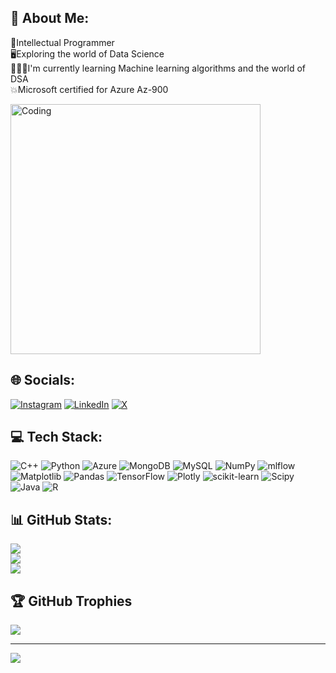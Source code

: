 ## 💫 About Me:
🚀Intellectual Programmer<br>🖥️Exploring the world of Data Science <br>👨🏽‍💻I'm currently learning Machine learning algorithms and the world of DSA<br>💥Microsoft certified for Azure Az-900
 <p>
    <img alt="Coding" width="400" src="https://raw.githubusercontent.com/PolarBearGG/PolarBearGG/master/web-developer.gif">
  </p>

## 🌐 Socials:
[![Instagram](https://img.shields.io/badge/Instagram-%23E4405F.svg?logo=Instagram&logoColor=white)](https://instagram.com/ezterminator) [![LinkedIn](https://img.shields.io/badge/LinkedIn-%230077B5.svg?logo=linkedin&logoColor=white)](https://linkedin.com/in/siddhesh-asati) [![X](https://img.shields.io/badge/X-black.svg?logo=X&logoColor=white)](https://x.com/SiddheshAsati) 

## 💻 Tech Stack:
![C++](https://img.shields.io/badge/c++-%2300599C.svg?style=flat-square&logo=c%2B%2B&logoColor=white) ![Python](https://img.shields.io/badge/python-3670A0?style=flat-square&logo=python&logoColor=ffdd54) ![Azure](https://img.shields.io/badge/azure-%230072C6.svg?style=flat-square&logo=microsoftazure&logoColor=white) ![MongoDB](https://img.shields.io/badge/MongoDB-%234ea94b.svg?style=flat-square&logo=mongodb&logoColor=white) ![MySQL](https://img.shields.io/badge/mysql-%2300000f.svg?style=flat-square&logo=mysql&logoColor=white) ![NumPy](https://img.shields.io/badge/numpy-%23013243.svg?style=flat-square&logo=numpy&logoColor=white) ![mlflow](https://img.shields.io/badge/mlflow-%23d9ead3.svg?style=flat-square&logo=numpy&logoColor=blue) ![Matplotlib](https://img.shields.io/badge/Matplotlib-%23ffffff.svg?style=flat-square&logo=Matplotlib&logoColor=black) ![Pandas](https://img.shields.io/badge/pandas-%23150458.svg?style=flat-square&logo=pandas&logoColor=white) ![TensorFlow](https://img.shields.io/badge/TensorFlow-%23FF6F00.svg?style=flat-square&logo=TensorFlow&logoColor=white) ![Plotly](https://img.shields.io/badge/Plotly-%233F4F75.svg?style=flat-square&logo=plotly&logoColor=white) ![scikit-learn](https://img.shields.io/badge/scikit--learn-%23F7931E.svg?style=flat-square&logo=scikit-learn&logoColor=white) ![Scipy](https://img.shields.io/badge/SciPy-%230C55A5.svg?style=flat-square&logo=scipy&logoColor=%white) ![Java](https://img.shields.io/badge/java-%23ED8B00.svg?style=flat-square&logo=openjdk&logoColor=white) ![R](https://img.shields.io/badge/r-%23276DC3.svg?style=flat-square&logo=r&logoColor=white)
## 📊 GitHub Stats:
![](https://github-readme-stats.vercel.app/api?username=cidhesh&theme=dark&hide_border=false&include_all_commits=true&count_private=false)<br/>
![](https://github-readme-streak-stats.herokuapp.com/?user=cidhesh&theme=dark&hide_border=false)<br/>
![](https://github-readme-stats.vercel.app/api/top-langs/?username=cidhesh&theme=dark&hide_border=false&include_all_commits=true&count_private=false&layout=compact)

## 🏆 GitHub Trophies
![](https://github-profile-trophy.vercel.app/?username=cidhesh&theme=radical&no-frame=false&no-bg=false&margin-w=4)

---
[![](https://visitcount.itsvg.in/api?id=cidhesh&icon=1&color=12)](https://visitcount.itsvg.in)
